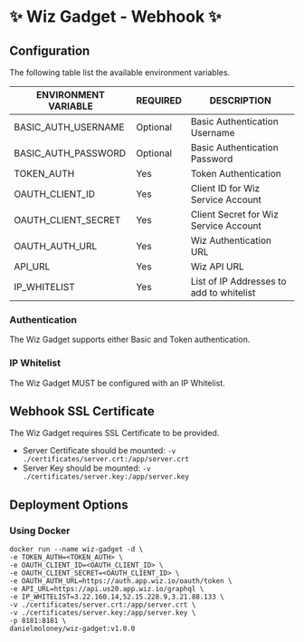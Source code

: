 # ✨ Wiz Gadget - Webhook ✨

## Configuration
The following table list the available environment variables.

|             ENVIRONMENT VARIABLE                    |   REQUIRED   |          DESCRIPTION                                  |
|-----------------------------------------------------|--------------|-------------------------------------------------------|
| BASIC_AUTH_USERNAME                                 | Optional     | Basic Authentication Username                         |
| BASIC_AUTH_PASSWORD                                 | Optional     | Basic Authentication Password                         |
| TOKEN_AUTH                                          | Yes          | Token Authentication                                  |
| OAUTH_CLIENT_ID                                     | Yes          | Client ID for Wiz Service Account                     |
| OAUTH_CLIENT_SECRET                                 | Yes          | Client Secret for Wiz Service Account                 |
| OAUTH_AUTH_URL                                      | Yes          | Wiz Authentication URL                                |
| API_URL                                             | Yes          | Wiz API URL                                           |
| IP_WHITELIST                                        | Yes          | List of IP Addresses to add to whitelist              |

### Authentication
The Wiz Gadget supports either Basic and Token authentication.

### IP Whitelist
The Wiz Gadget MUST be configured with an IP Whitelist.

## Webhook SSL Certificate
The Wiz Gadget requires SSL Certificate to be provided.

- Server Certificate should be mounted: `-v ./certificates/server.crt:/app/server.crt`
- Server Key should be mounted: `-v ./certificates/server.key:/app/server.key`

## Deployment Options
### Using Docker
``` console
docker run --name wiz-gadget -d \
-e TOKEN_AUTH=<TOKEN_AUTH> \
-e OAUTH_CLIENT_ID=<OAUTH_CLIENT_ID> \
-e OAUTH_CLIENT_SECRET=<OAUTH_CLIENT_ID> \
-e OAUTH_AUTH_URL=https://auth.app.wiz.io/oauth/token \
-e API_URL=https://api.us20.app.wiz.io/graphql \
-e IP_WHITELIST=3.22.160.14,52.15.228.9,3.21.88.133 \
-v ./certificates/server.crt:/app/server.crt \
-v ./certificates/server.key:/app/server.key \
-p 8181:8181 \
danielmoloney/wiz-gadget:v1.0.0
```